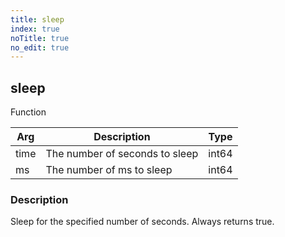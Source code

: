 ```yaml
---
title: sleep
index: true
noTitle: true
no_edit: true
---
```




<div class="vql_item"></div>


## sleep
<span class='vql_type pull-right page-header'>Function</span>



<div class="vqlargs"></div>

Arg | Description | Type
----|-------------|-----
time|The number of seconds to sleep|int64
ms|The number of ms to sleep|int64

### Description

Sleep for the specified number of seconds. Always returns true.

